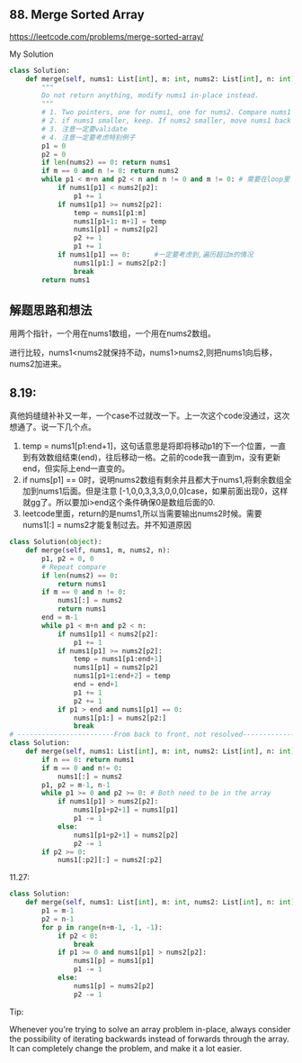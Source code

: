 ## 88. Merge Sorted Array

https://leetcode.com/problems/merge-sorted-array/

My Solution

```python
class Solution:
    def merge(self, nums1: List[int], m: int, nums2: List[int], n: int) -> None:
        """
        Do not return anything, modify nums1 in-place instead.
        """
        # 1. Two pointers, one for nums1, one for nums2. Compare nums1 and nums2
        # 2. if nums1 smaller, keep. If nums2 smaller, move nums1 back and put nums2 in.
        # 3. 注意一定要validate
        # 4. 注意一定要考虑特别例子
        p1 = 0
        p2 = 0
        if len(nums2) == 0: return nums1
        if m == 0 and n != 0: return nums2
        while p1 < m+n and p2 < n and n != 0 and m != 0: # 需要在loop里
            if nums1[p1] < nums2[p2]:
                p1 += 1
            if nums1[p1] >= nums2[p2]:
                temp = nums1[p1:m]
                nums1[p1+1: m+1] = temp
                nums1[p1] = nums2[p2]
                p2 += 1
                p1 += 1
            if nums1[p1] == 0:      #一定要考虑到,遍历超过m的情况
                nums1[p1:] = nums2[p2:]
                break
        return nums1
```

## 解题思路和想法
用两个指针，一个用在nums1数组，一个用在nums2数组。

进行比较，nums1<nums2就保持不动，nums1>nums2,则把nums1向后移，nums2加进来。

## 8.19:
真他妈缝缝补补又一年，一个case不过就改一下。上一次这个code没通过，这次想通了。说一下几个点。
1. temp = nums1[p1:end+1]，这句话意思是将即将移动p1的下一个位置，一直到有效数组结束(end)，往后移动一格。之前的code我一直到m，没有更新end，但实际上end一直变的。
2. if nums[p1] == 0时，说明nums2数组有剩余并且都大于nums1,将剩余数组全加到nums1后面。但是注意
[-1,0,0,3,3,3,0,0,0]case，如果前面出现0，这样就gg了。所以要加i>end这个条件确保0是数组后面的0.
3. leetcode里面，return的是nums1,所以当需要输出nums2时候。需要nums1[:] = nums2才能复制过去。并不知道原因

```python
class Solution(object):
    def merge(self, nums1, m, nums2, n):
        p1, p2 = 0, 0
        # Repeat compare
        if len(nums2) == 0: 
            return nums1
        if m == 0 and n != 0: 
            nums1[:] = nums2
            return nums1
        end = m-1
        while p1 < m+n and p2 < n:
            if nums1[p1] < nums2[p2]:
                p1 += 1
            if nums1[p1] >= nums2[p2]:
                temp = nums1[p1:end+1]
                nums1[p1] = nums2[p2]
                nums1[p1+1:end+2] = temp
                end = end+1
                p1 += 1
                p2 += 1
            if p1 > end and nums1[p1] == 0:
                nums1[p1:] = nums2[p2:]
                break
# ------------------------From back to front, not resolved------------------------#
class Solution:
    def merge(self, nums1: List[int], m: int, nums2: List[int], n: int) -> None:
        if n == 0: return nums1
        if m == 0 and n!= 0:
            nums1[:] = nums2
        p1, p2 = m-1, n-1
        while p1 >= 0 and p2 >= 0: # Both need to be in the array
            if nums1[p1] > nums2[p2]:
                nums1[p1+p2+1] = nums1[p1]
                p1 -= 1
            else:
                nums1[p1+p2+1] = nums2[p2]
                p2 -= 1
        if p2 >= 0:
            nums1[:p2][:] = nums2[:p2]
```

11.27:

```python
class Solution:
    def merge(self, nums1: List[int], m: int, nums2: List[int], n: int) -> None:
        p1 = m-1
        p2 = n-1
        for p in range(n+m-1, -1, -1):
            if p2 < 0:
                break
            if p1 >= 0 and nums1[p1] > nums2[p2]:
                nums1[p] = nums1[p1]
                p1 -= 1
            else:
                nums1[p] = nums2[p2]
                p2 -= 1
```
Tip:

Whenever you're trying to solve an array problem in-place, always consider the possibility of iterating backwards instead of forwards through the array. It can completely change the problem, and make it a lot easier.


